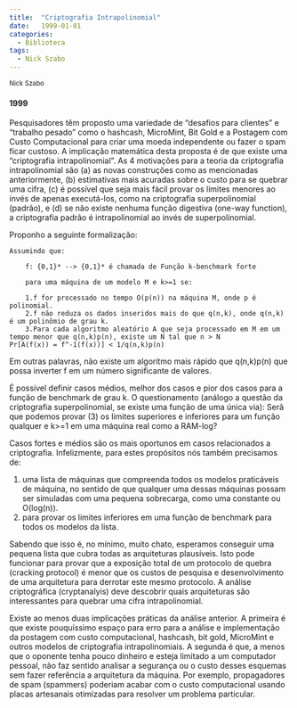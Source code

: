 ```yaml
---
title:  "Criptografia Intrapolinomial"
date:   1999-01-01
categories:
  - Biblioteca
tags:
  - Nick Szabo
---
```


<small>Nick Szabo</small>

#### 1999


Pesquisadores têm proposto uma variedade de “desafios para clientes” e “trabalho pesado” como o hashcash, MicroMint, Bit Gold e a Postagem com Custo Computacional para criar uma moeda independente ou fazer o spam ficar custoso. A implicação matemática desta proposta é de que existe uma “criptografia intrapolinomial”. As 4 motivações para a teoria da criptografia intrapolinomial são (a) as novas construções como as mencionadas anteriormente, (b) estimativas mais acuradas sobre o custo para se quebrar uma cifra, (c) é possível que seja mais fácil provar os limites menores ao invés de apenas executá-los, como na criptografia superpolinomial (padrão), e (d) se não existe nenhuma função digestiva (one-way function), a criptografia padrão é intrapolinomial ao invés de superpolinomial.

Proponho a seguinte formalização:

    Assumindo que: 

        f: {0,1}* --> {0,1}* é chamada de Função k-benchmark forte

        para uma máquina de um modelo M e k>=1 se:

        1.f for processado no tempo O(p(n)) na máquina M, onde p é polinomial.
        2.f não reduza os dados inseridos mais do que q(n,k), onde q(n,k) é um polinômio de grau k.
        3.Para cada algoritmo aleatório A que seja processado em M em um tempo menor que q(n,k)p(n), existe um N tal que n > N
    Pr[A(f(x)) = f^-1(f(x))] < 1/q(n,k)p(n)

Em outras palavras, não existe um algoritmo mais rápido que q(n,k)p(n) que possa inverter f em um número significante de valores.

É possível definir casos médios, melhor dos casos e pior dos casos para a função de benchmark de grau k. O questionamento (análogo a questão da criptografia superpolinomial, se existe uma função de uma única via): Serã que podemos provar (3) os limites superiores e inferiores para um função qualquer e k>=1 em uma máquina real como a RAM-log?

Casos fortes e médios são os mais oportunos em casos relacionados a criptografia. Infelizmente, para estes propósitos nós também precisamos de:

1.  uma lista de máquinas que compreenda todos os modelos praticáveis de máquina, no sentido de que qualquer uma dessas máquinas possam ser simuladas com uma pequena sobrecarga, como uma constante ou O(log(n)).
2.  para provar os limites inferiores em uma função de benchmark para todos os modelos da lista.

Sabendo que isso é, no mínimo, muito chato, esperamos conseguir uma pequena lista que cubra todas as arquiteturas plausíveis. Isto pode funcionar para provar que a exposição total de um protocolo de quebra (cracking protocol) é menor que os custos de pesquisa e desenvolvimento de uma arquitetura para derrotar este mesmo protocolo. A análise criptográfica (cryptanalyis) deve descobrir quais arquiteturas são interessantes para quebrar uma cifra intrapolinomial.

Existe ao menos duas implicações práticas da análise anterior. A primeira é que existe pouquíssimo espaço para erro para a análise e implementação da postagem com custo computacional, hashcash, bit gold, MicroMint e outros modelos de criptografia intrapolinomiais. A segunda é que, a menos que o oponente tenha pouco dinheiro e esteja limitado a um computador pessoal, não faz sentido analisar a segurança ou o custo desses esquemas sem fazer referência a arquitetura da máquina. Por exemplo, propagadores de spam (spammers) poderiam acabar com o custo computacional usando placas artesanais otimizadas para resolver um problema particular.
